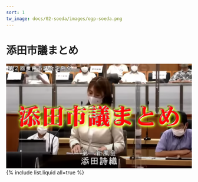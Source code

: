 ```yaml
---
sort: 1
tw_image: docs/02-soeda/images/ogp-soeda.png
---
```

# 添田市議まとめ
![添田市議まとめ](images/ogp-soeda.png)
{% include list.liquid all=true %}
